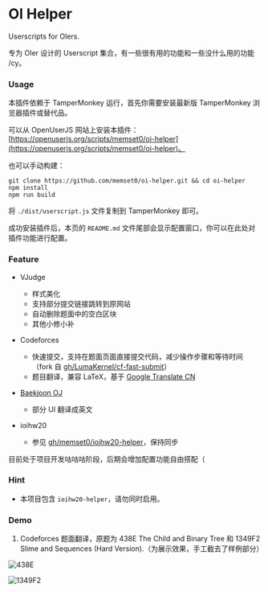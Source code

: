 # OI Helper

Userscripts for OIers.

专为 OIer 设计的 Userscript 集合，有一些很有用的功能和一些没什么用的功能 /cy。

### Usage

本插件依赖于 TamperMonkey 运行，首先你需要安装最新版 TamperMonkey 浏览器插件或替代品。

可以从 OpenUserJS 网站上安装本插件：[https://openuserjs.org/scripts/memset0/oi-helper](https://openuserjs.org/scripts/memset0/oi-helper)。

也可以手动构建：

```shell
git clone https://github.com/memset0/oi-helper.git && cd oi-helper
npm install
npm run build
```

将 `./dist/userscript.js` 文件复制到 TamperMonkey 即可。

成功安装插件后，本页的 `README.md` 文件尾部会显示配置窗口，你可以在此处对插件功能进行配置。

### Feature

* VJudge
  * 样式美化
  * 支持部分提交链接跳转到原网站
  * 自动删除题面中的空白区块
  * 其他小修小补

* Codeforces
  * 快速提交，支持在题面页面直接提交代码，减少操作步骤和等待时间（fork 自 [gh/LumaKernel/cf-fast-submit](https://github.com/LumaKernel/cf-fast-submit)）
  * 题目翻译，兼容 LaTeX，基于 [Google Translate CN](https://translate.google.cn)

* [Baekjoon OJ](https://www.acmicpc.net/)
  * 部分 UI 翻译成英文

* ioihw20
  * 参见 [gh/memset0/ioihw20-helper](https://github.com/memset0/ioihw20-helper)，保持同步

目前处于项目开发咕咕咕阶段，后期会增加配置功能自由搭配（

### Hint

* 本项目包含 `ioihw20-helper`，请勿同时启用。

### Demo

1. Codeforces 题面翻译，原题为 438E The Child and Binary Tree 和 1349F2 Slime and Sequences (Hard Version).（为展示效果，手工截去了样例部分）

![438E](https://i.loli.net/2020/10/24/MfSvzbgay15xhtu.png)

![1349F2](https://i.loli.net/2020/10/24/Bh9sAE8nUkbdST5.png)

